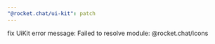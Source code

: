 ```yaml
---
"@rocket.chat/ui-kit": patch
---
```


fix UiKit error message: Failed to resolve module: @rocket.chat/icons
